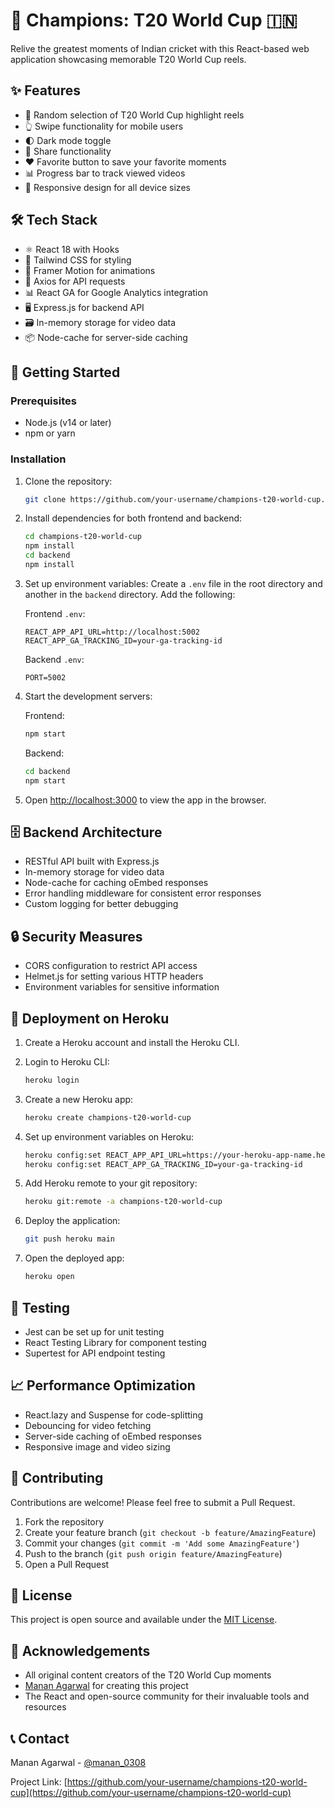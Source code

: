# 🏏 Champions: T20 World Cup 🇮🇳

Relive the greatest moments of Indian cricket with this React-based web application showcasing memorable T20 World Cup reels.

## ✨ Features

- 🎥 Random selection of T20 World Cup highlight reels
- 👆 Swipe functionality for mobile users
- 🌓 Dark mode toggle
- 🔗 Share functionality
- ❤️ Favorite button to save your favorite moments
- 📊 Progress bar to track viewed videos
- 📱 Responsive design for all device sizes

## 🛠 Tech Stack

- ⚛️ React 18 with Hooks
- 🎨 Tailwind CSS for styling
- 🚀 Framer Motion for animations
- 🔌 Axios for API requests
- 📊 React GA for Google Analytics integration
- 🖥️ Express.js for backend API
- 🗃️ In-memory storage for video data
- 📦 Node-cache for server-side caching

## 🚀 Getting Started

### Prerequisites

- Node.js (v14 or later)
- npm or yarn

### Installation

1. Clone the repository:
   ```bash
   git clone https://github.com/your-username/champions-t20-world-cup.git
   ```

2. Install dependencies for both frontend and backend:
   ```bash
   cd champions-t20-world-cup
   npm install
   cd backend
   npm install
   ```

3. Set up environment variables:
   Create a `.env` file in the root directory and another in the `backend` directory. Add the following:

   Frontend `.env`:
   ```
   REACT_APP_API_URL=http://localhost:5002
   REACT_APP_GA_TRACKING_ID=your-ga-tracking-id
   ```

   Backend `.env`:
   ```
   PORT=5002
   ```

4. Start the development servers:

   Frontend:
   ```bash
   npm start
   ```

   Backend:
   ```bash
   cd backend
   npm start
   ```

5. Open [http://localhost:3000](http://localhost:3000) to view the app in the browser.

## 🗄️ Backend Architecture

- RESTful API built with Express.js
- In-memory storage for video data
- Node-cache for caching oEmbed responses
- Error handling middleware for consistent error responses
- Custom logging for better debugging

## 🔒 Security Measures

- CORS configuration to restrict API access
- Helmet.js for setting various HTTP headers
- Environment variables for sensitive information

## 🚀 Deployment on Heroku

1. Create a Heroku account and install the Heroku CLI.

2. Login to Heroku CLI:
   ```bash
   heroku login
   ```

3. Create a new Heroku app:
   ```bash
   heroku create champions-t20-world-cup
   ```

4. Set up environment variables on Heroku:
   ```bash
   heroku config:set REACT_APP_API_URL=https://your-heroku-app-name.herokuapp.com
   heroku config:set REACT_APP_GA_TRACKING_ID=your-ga-tracking-id
   ```

5. Add Heroku remote to your git repository:
   ```bash
   heroku git:remote -a champions-t20-world-cup
   ```

6. Deploy the application:
   ```bash
   git push heroku main
   ```

7. Open the deployed app:
   ```bash
   heroku open
   ```

## 🧪 Testing

- Jest can be set up for unit testing
- React Testing Library for component testing
- Supertest for API endpoint testing

## 📈 Performance Optimization

- React.lazy and Suspense for code-splitting
- Debouncing for video fetching
- Server-side caching of oEmbed responses
- Responsive image and video sizing

## 🤝 Contributing

Contributions are welcome! Please feel free to submit a Pull Request.

1. Fork the repository
2. Create your feature branch (`git checkout -b feature/AmazingFeature`)
3. Commit your changes (`git commit -m 'Add some AmazingFeature'`)
4. Push to the branch (`git push origin feature/AmazingFeature`)
5. Open a Pull Request

## 📄 License

This project is open source and available under the [MIT License](LICENSE).

## 🙏 Acknowledgements

- All original content creators of the T20 World Cup moments
- [Manan Agarwal](https://x.com/manan_0308) for creating this project
- The React and open-source community for their invaluable tools and resources

## 📞 Contact

Manan Agarwal - [@manan_0308](https://x.com/manan_0308)

Project Link: [https://github.com/your-username/champions-t20-world-cup](https://github.com/your-username/champions-t20-world-cup)
